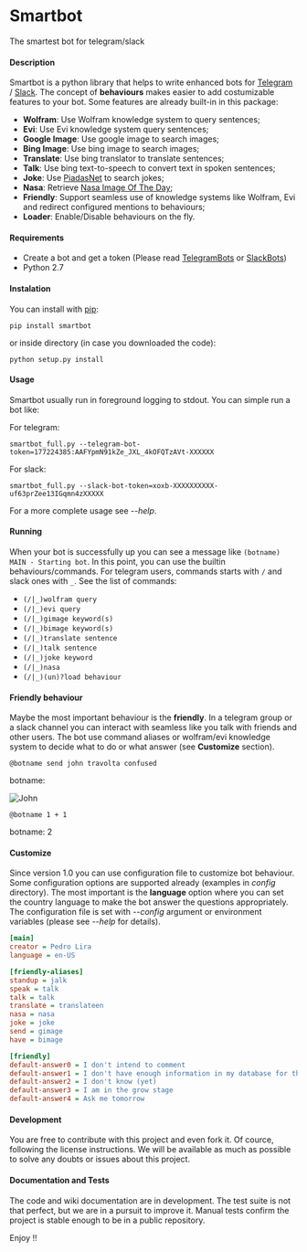 # Smartbot
The smartest bot for telegram/slack

#### Description
Smartbot is a python library that helps to write enhanced bots for [Telegram](https://telegram.org/) / [Slack](https://slack.com/).
The concept of **behaviours** makes easier to add costumizable features to your bot. Some features are already built-in in this package:
- **Wolfram**: Use Wolfram knowledge system to query sentences;
- **Evi**: Use Evi knowledge system query sentences;
- **Google Image**: Use google image to search images;
- **Bing Image**: Use bing image to search images;
- **Translate**: Use bing translator to translate sentences;
- **Talk**: Use bing text-to-speech to convert text in spoken sentences;
- **Joke**: Use [PiadasNet](http://piadasnet.com) to search jokes;
- **Nasa**: Retrieve [Nasa Image Of The Day](http://apod.nasa.gov/apod/astropix.html);
- **Friendly**: Support seamless use of knowledge systems like Wolfram, Evi and redirect configured mentions to behaviours;
- **Loader**: Enable/Disable behaviours on the fly.

#### Requirements
- Create a bot and get a token (Please read [TelegramBots](https://core.telegram.org/bots) or [SlackBots](https://api.slack.com/bot-users))
- Python 2.7

#### Instalation
You can install with [pip](https://github.com/pypa/pip):
```
pip install smartbot
```
or inside directory (in case you downloaded the code):
```
python setup.py install
```

#### Usage
Smartbot usually run in foreground logging to stdout. You can simple run a bot like:

For telegram:
```
smartbot_full.py --telegram-bot-token=177224385:AAFYpmN91kZe_JXL_4kOFQTzAVt-XXXXXX
```

For slack:
```
smartbot_full.py --slack-bot-token=xoxb-XXXXXXXXXX-uf63prZee13IGqmn4zXXXXX
```

For a more complete usage see *--help*.

#### Running
When your bot is successfully up you can see a message like `(botname) MAIN - Starting bot`. In this point, you can use the builtin behaviours/commands. For telegram users, commands starts with `/` and slack ones with `_`. See the list of commands:

- `(/|_)wolfram query`
- `(/|_)evi query`
- `(/|_)gimage keyword(s)`
- `(/|_)bimage keyword(s)`
- `(/|_)translate sentence`
- `(/|_)talk sentence`
- `(/|_)joke keyword`
- `(/|_)nasa`
- `(/|_)(un)?load behaviour`

#### Friendly behaviour
Maybe the most important behaviour is the **friendly**. In a telegram group or a slack channel you can interact with seamless like you talk with friends and other users. The bot use command aliases or wolfram/evi knowledge system to decide what to do or what answer (see **Customize** section).

```
@botname send john travolta confused
```
botname:

![John](https://encrypted-tbn3.gstatic.com/images?q=tbn:ANd9GcSemNQBABb72tdKLip2dRryDPGxqOFRWMJWjczB8PdDIFx3tw0Dqg)

```
@botname 1 + 1
```
botname: 2

#### Customize
Since version 1.0 you can use configuration file to customize bot behaviour. Some configuration options are supported already (examples in *config* directory). The most important is the **language** option where you can set the country language to make the bot answer the questions appropriately. The configuration file is set with *--config* argument or environment variables (please see *--help* for details).

```ini
[main]
creator = Pedro Lira
language = en-US

[friendly-aliases]
standup = jalk
speak = talk
talk = talk
translate = translateen
nasa = nasa
joke = joke
send = gimage
have = bimage

[friendly]
default-answer0 = I don't intend to comment
default-answer1 = I don't have enough information in my database for this
default-answer2 = I don't know (yet)
default-answer3 = I am in the grow stage
default-answer4 = Ask me tomorrow
```

#### Development
You are free to contribute with this project and even fork it. Of cource, following the license instructions. We will be available as much as possible to solve any doubts or issues about this project.

#### Documentation and Tests
The code and wiki documentation are in development.
The test suite is not that perfect, but we are in a pursuit to improve it. Manual tests confirm the project is stable enough to be in a public repository.

Enjoy !!

